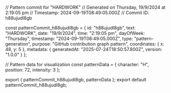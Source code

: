 // Pattern commit for "HARDWORK"
// Generated on Thursday, 19/9/2024 at 2:19:05 pm
// Timestamp: 2024-09-19T08:49:05.000Z
// Commit ID: h88ujudl8gb

const patternCommit_h88ujudl8gb = {
  id: "h88ujudl8gb",
  text: "HARDWORK",
  date: "19/9/2024",
  time: "2:19:05 pm",
  dayOfWeek: "Thursday",
  timestamp: "2024-09-19T08:49:05.000Z",
  type: "pattern-generation",
  purpose: "GitHub contribution graph pattern",
  coordinates: {
    x: 48,
    y: 5
  },
  metadata: {
    generatedAt: "2025-07-24T18:50:57.800Z",
    version: "1.0.0"
  }
};

// Pattern data for visualization
const patternData = {
  character: "H",
  position: 72,
  intensity: 3
};

export { patternCommit_h88ujudl8gb, patternData };
export default patternCommit_h88ujudl8gb;
